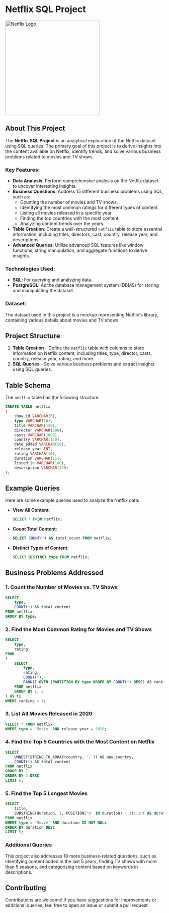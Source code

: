 
# Netflix SQL Project

<img src="https://upload.wikimedia.org/wikipedia/commons/0/08/Netflix_2015_logo.svg" alt="Netflix Logo" width="300"/>

## About This Project

The **Netflix SQL Project** is an analytical exploration of the Netflix dataset using SQL queries. The primary goal of this project is to derive insights into the content available on Netflix, identify trends, and solve various business problems related to movies and TV shows.

### Key Features:

- **Data Analysis**: Perform comprehensive analysis on the Netflix dataset to uncover interesting insights.
- **Business Questions**: Address 15 different business problems using SQL, such as:
  - Counting the number of movies and TV shows.
  - Identifying the most common ratings for different types of content.
  - Listing all movies released in a specific year.
  - Finding the top countries with the most content.
  - Analyzing content trends over the years.
- **Table Creation**: Create a well-structured `netflix` table to store essential information, including titles, directors, cast, country, release year, and descriptions.
- **Advanced Queries**: Utilize advanced SQL features like window functions, string manipulation, and aggregate functions to derive insights.

### Technologies Used:

- **SQL**: For querying and analyzing data.
- **PostgreSQL**: As the database management system (DBMS) for storing and manipulating the dataset.

### Dataset:

The dataset used in this project is a mockup representing Netflix's library, containing various details about movies and TV shows.

## Project Structure

1. **Table Creation** - Define the `netflix` table with columns to store information on Netflix content, including titles, type, director, casts, country, release year, rating, and more.
2. **SQL Queries** - Solve various business problems and extract insights using SQL queries.

## Table Schema

The `netflix` table has the following structure:

```sql
CREATE TABLE netflix
(
    show_id VARCHAR(6),
    type VARCHAR(10),
    title VARCHAR(150),
    director VARCHAR(208),
    casts VARCHAR(1000),
    country VARCHAR(150),
    date_added VARCHAR(50),
    release_year INT,
    rating VARCHAR(10),
    duration VARCHAR(15),
    listed_in VARCHAR(100),
    description VARCHAR(250)
);
```

## Example Queries

Here are some example queries used to analyze the Netflix data:

- **View All Content**:
  ```sql
  SELECT * FROM netflix;
  ```

- **Count Total Content**:
  ```sql
  SELECT COUNT(*) AS total_count FROM netflix;
  ```

- **Distinct Types of Content**:
  ```sql
  SELECT DISTINCT type FROM netflix;
  ```

## Business Problems Addressed

### 1. Count the Number of Movies vs. TV Shows
```sql
SELECT 
    type,
    COUNT(*) AS total_content
FROM netflix
GROUP BY type;
```

### 2. Find the Most Common Rating for Movies and TV Shows
```sql
SELECT 
    type,
    rating
FROM
(
    SELECT
        type,
        rating,
        COUNT(*),
        RANK() OVER (PARTITION BY type ORDER BY COUNT(*) DESC) AS ranking
    FROM netflix
    GROUP BY 1, 2
) AS t1
WHERE ranking = 1;
```

### 3. List All Movies Released in 2020
```sql
SELECT * FROM netflix
WHERE type = 'Movie' AND release_year = 2020;
```

### 4. Find the Top 5 Countries with the Most Content on Netflix
```sql
SELECT
    UNNEST(STRING_TO_ARRAY(country, ',')) AS new_country,
    COUNT(*) AS total_content
FROM netflix
GROUP BY 1
ORDER BY 2 DESC
LIMIT 5;
```

### 5. Find the Top 5 Longest Movies
```sql
SELECT 
    title,  
    SUBSTRING(duration, 1, POSITION('m' IN duration) - 1)::int AS duration
FROM netflix
WHERE type = 'Movie' AND duration IS NOT NULL
ORDER BY duration DESC
LIMIT 5;
```

### Additional Queries

This project also addresses 10 more business-related questions, such as identifying content added in the last 5 years, finding TV shows with more than 5 seasons, and categorizing content based on keywords in descriptions.


## Contributing

Contributions are welcome! If you have suggestions for improvements or additional queries, feel free to open an issue or submit a pull request.


